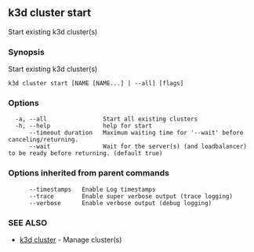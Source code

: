 ## k3d cluster start

Start existing k3d cluster(s)

### Synopsis

Start existing k3d cluster(s)

```
k3d cluster start [NAME [NAME...] | --all] [flags]
```

### Options

```
  -a, --all                Start all existing clusters
  -h, --help               help for start
      --timeout duration   Maximum waiting time for '--wait' before canceling/returning.
      --wait               Wait for the server(s) (and loadbalancer) to be ready before returning. (default true)
```

### Options inherited from parent commands

```
      --timestamps   Enable Log timestamps
      --trace        Enable super verbose output (trace logging)
      --verbose      Enable verbose output (debug logging)
```

### SEE ALSO

* [k3d cluster](k3d_cluster.md)	 - Manage cluster(s)

